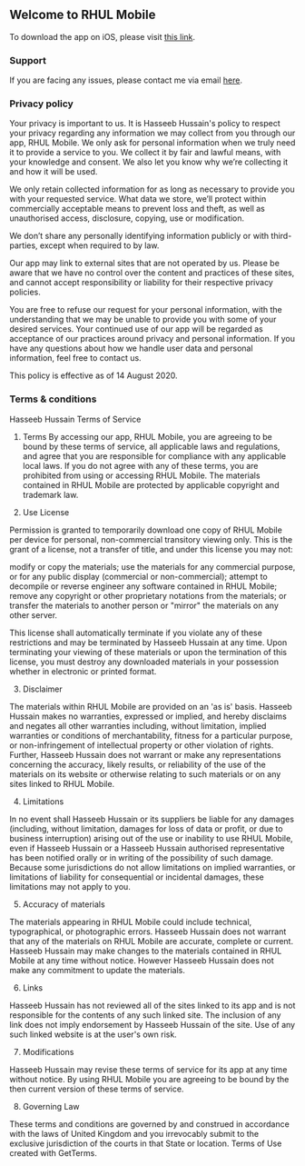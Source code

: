 ## Welcome to RHUL Mobile
To download the app on iOS, please visit [this link](https://www.google.co.uk).

### Support

If you are facing any issues, please contact me via email [here](mailto:hasseeb473@gmail.com).

### Privacy policy

Your privacy is important to us. It is Hasseeb Hussain's policy to respect your privacy regarding any information we may collect from you through our app, RHUL Mobile.
We only ask for personal information when we truly need it to provide a service to you. We collect it by fair and lawful means, with your knowledge and consent. We also let you know why we’re collecting it and how it will be used.

We only retain collected information for as long as necessary to provide you with your requested service. What data we store, we’ll protect within commercially acceptable means to prevent loss and theft, as well as unauthorised access, disclosure, copying, use or modification.

We don’t share any personally identifying information publicly or with third-parties, except when required to by law.

Our app may link to external sites that are not operated by us. Please be aware that we have no control over the content and practices of these sites, and cannot accept responsibility or liability for their respective privacy policies.

You are free to refuse our request for your personal information, with the understanding that we may be unable to provide you with some of your desired services.
Your continued use of our app will be regarded as acceptance of our practices around privacy and personal information. If you have any questions about how we handle user data and personal information, feel free to contact us.

This policy is effective as of 14 August 2020.

### Terms & conditions

Hasseeb Hussain Terms of Service

1. Terms
By accessing our app, RHUL Mobile, you are agreeing to be bound by these terms of service, all applicable laws and regulations, and agree that you are responsible for compliance with any applicable local laws. If you do not agree with any of these terms, you are prohibited from using or accessing RHUL Mobile. The materials contained in RHUL Mobile are protected by applicable copyright and trademark law.

2. Use License


Permission is granted to temporarily download one copy of RHUL Mobile per device for personal, non-commercial transitory viewing only. This is the grant of a license, not a transfer of title, and under this license you may not:

modify or copy the materials;
use the materials for any commercial purpose, or for any public display (commercial or non-commercial);
attempt to decompile or reverse engineer any software contained in RHUL Mobile;
remove any copyright or other proprietary notations from the materials; or
transfer the materials to another person or "mirror" the materials on any other server.


This license shall automatically terminate if you violate any of these restrictions and may be terminated by Hasseeb Hussain at any time. Upon terminating your viewing of these materials or upon the termination of this license, you must destroy any downloaded materials in your possession whether in electronic or printed format.

3. Disclaimer

The materials within RHUL Mobile are provided on an 'as is' basis. Hasseeb Hussain makes no warranties, expressed or implied, and hereby disclaims and negates all other warranties including, without limitation, implied warranties or conditions of merchantability, fitness for a particular purpose, or non-infringement of intellectual property or other violation of rights.
Further, Hasseeb Hussain does not warrant or make any representations concerning the accuracy, likely results, or reliability of the use of the materials on its website or otherwise relating to such materials or on any sites linked to RHUL Mobile.

4. Limitations

In no event shall Hasseeb Hussain or its suppliers be liable for any damages (including, without limitation, damages for loss of data or profit, or due to business interruption) arising out of the use or inability to use RHUL Mobile, even if Hasseeb Hussain or a Hasseeb Hussain authorised representative has been notified orally or in writing of the possibility of such damage. Because some jurisdictions do not allow limitations on implied warranties, or limitations of liability for consequential or incidental damages, these limitations may not apply to you.

5. Accuracy of materials

The materials appearing in RHUL Mobile could include technical, typographical, or photographic errors. Hasseeb Hussain does not warrant that any of the materials on RHUL Mobile are accurate, complete or current. Hasseeb Hussain may make changes to the materials contained in RHUL Mobile at any time without notice. However Hasseeb Hussain does not make any commitment to update the materials.

6. Links

Hasseeb Hussain has not reviewed all of the sites linked to its app and is not responsible for the contents of any such linked site. The inclusion of any link does not imply endorsement by Hasseeb Hussain of the site. Use of any such linked website is at the user's own risk.

7. Modifications

Hasseeb Hussain may revise these terms of service for its app at any time without notice. By using RHUL Mobile you are agreeing to be bound by the then current version of these terms of service.

8. Governing Law

These terms and conditions are governed by and construed in accordance with the laws of United Kingdom and you irrevocably submit to the exclusive jurisdiction of the courts in that State or location.
Terms of Use created with GetTerms.


